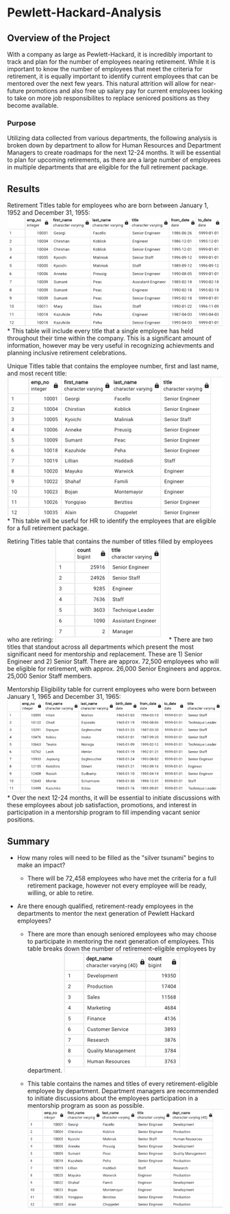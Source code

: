 # Pewlett-Hackard-Analysis


## Overview of the Project

With a company as large as Pewlett-Hackard, it is incredibly important to track and plan for the number of employees nearing retirement. While it is important to know the number of employees that meet the criteria for retirement, it is equally important to identify current employees that can be mentored over the next few years. This natural attrition will allow for near-future promotions and also free up salary pay for current employees looking to take on more job responsibilites to replace seniored positions as they become available.

### Purpose

Utilizing data collected from various departments, the following analysis is broken down by department to allow for Human Resources and Department Managers to create roadmaps for the next 12-24 months. It will be essential to plan for upcoming retirements, as there are a large number of employees in multiple departments that are eligible for the full retirement package.


## Results 
 
Retirement Titles table for employees who are born between January 1, 1952 and December 31, 1955:
![Png 1](Resources/retirement_titles.png)
    * This table will include every title that a single employee has held throughout their time within the company. This is a significant amount of information, however may be very useful in recognizing achievments and planning inclusive retirement celebrations.


Unique Titles table that contains the employee number, first and last name, and most recent title:
![Png 2](Resources/unique_titles.png)
    * This table will be useful for HR to identify the employees that are eligible for a full retirement package.


Retiring Titles table that contains the number of titles filled by employees who are retiring:
![Png 3](Resources/retiring_titles.png)
    * There are two titles that standout across all departments which present the most significant need for mentorship and replacement. These are 1) Senior Engineer and 2) Senior Staff. There are approx. 72,500 employees who will be eligible for retirement, with approx. 26,000 Senior Engineers and approx. 25,000 Senior Staff members.


Mentorship Eligibility table for current employees who were born between January 1, 1965 and December 31, 1965:
![Png 4](Resources/mentorship_eligibility.png)
    * Over the next 12-24 months, it will be essential to initiate discussions with these employees about job satisfaction, promotions, and interest in participation in a mentorship program to fill impending vacant senior positions. 



## Summary

- How many roles will need to be filled as the "silver tsunami" begins to make an impact? 
    * There will be 72,458 employees who have met the criteria for a full retirement package, however not every employee will be ready, willing, or able to retire.
    
- Are there enough qualified, retirement-ready employees in the departments to mentor the next generation of Pewlett Hackard employees?
    * There are more than enough seniored employees who may choose to participate in mentoring the next generation of employees. This table breaks down the number of retirement-eligible employees by department.
        ![Png 5](Resources/count_by_dept.png)
        
    * This table contains the names and titles of every retirement-eligible employee by department. Department managers are recommended to initiate discussions about the employees participation in a mentorship program as soon as possible.
        ![Png 6](Resources/emp_titles_depts.png)
